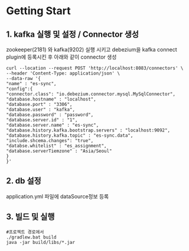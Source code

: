 # Getting Start
## 1. kafka 실행 및 설정 / Connector 생성
zookeeper(2181) 와 kafka(9202) 실행 시키고 debezium을 kafka connect plugin에 등록시킨 후 아래와 같이 connector 생성

```shell
curl --location --request POST 'http://localhost:8083/connectors' \
--header 'Content-Type: application/json' \
--data-raw '{
"name" : "es-sync",
"config":{
"connector.class": "io.debezium.connector.mysql.MySqlConnector",
"database.hostname" : "localhost",
"database.port" : "3306",
"database.user" : "kafka",
"database.password" : "password",
"database.server.id" : "1",
"database.server.name" : "es-sync",
"database.history.kafka.bootstrap.servers" : "localhost:9092",
"database.history.kafka.topic" : "es-sync.data",
"include.shcema.changes": "true",
"databse.whitelist" : "es_assignment",
"database.serverTiemzone" : "Asia/Seoul"
}
}'
```

## 2. db 설정
application.yml 파일에 dataSource정보 등록

## 3. 빌드 및 실행
```shell
#프로젝트 경로에서
./gradlew.bat build
java -jar build/libs/*.jar
```